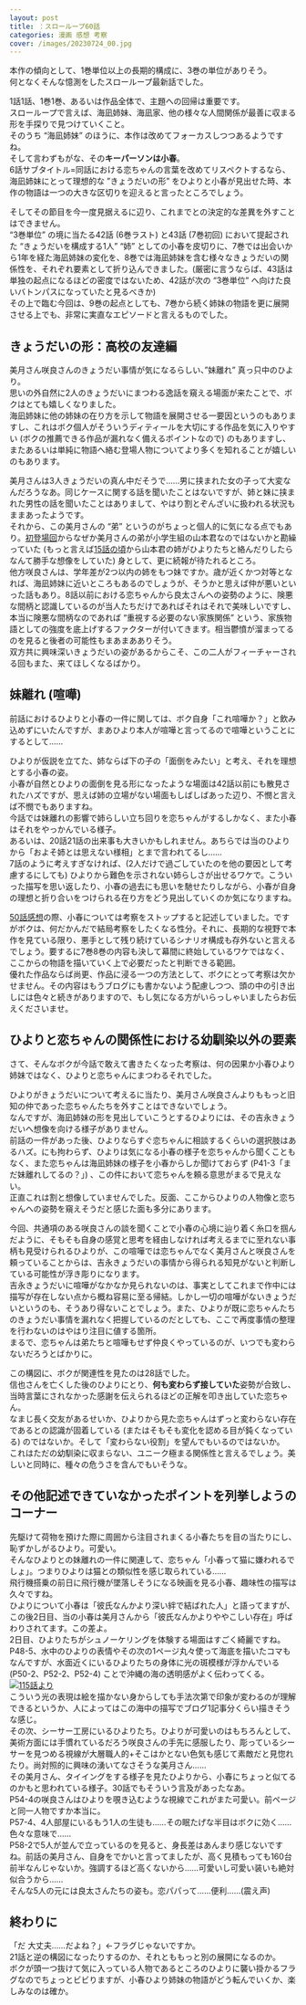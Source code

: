 ```yaml
---
layout: post
title: ：スローループ60話
categories: 漫画 感想 考察
cover: /images/20230724_00.jpg
---
```


本作の傾向として、1巻単位以上の長期的構成に、3巻の単位がありそう。  
何となくそんな憶測をしたスローループ最新話でした。

1話1話、1巻1巻、あるいは作品全体で、主題への回帰は重要です。  
スローループで言えば、海凪姉妹、海凪家、他の様々な人間関係が最善に収まる形を手探りで見つけていくこと。  
そのうち “海凪姉妹” のほうに、本作は改めてフォーカスしつつあるようですね。  
そして言わずもがな、その**キーパーソンは小春**。  
6話サブタイトル=同話における恋ちゃんの言葉を改めてリスペクトするなら、海凪姉妹にとって理想的な ”きょうだいの形” をひよりと小春が見出せた時、本作の物語は一つの大きな区切りを迎えると言ったところでしょう。

そしてその節目を今一度見据えるに辺り、これまでとの決定的な差異を外すことはできません。  
“3巻単位” の境に当たる42話 (6巻ラスト) と43話 (7巻初回) において提起された “きょうだいを構成する1人” “姉” としての小春を皮切りに、7巻では出会いから1年を経た海凪姉妹の変化を、8巻では海凪姉妹を含む様々なきょうだいの関係性を、それぞれ要素として折り込んできました。(厳密に言うならば、43話は単独の起点になるほどの密度ではないため、42話が次の “3巻単位” へ向けた良いバトンパスになっていたと見るべきか)  
その上で臨む今回は、9巻の起点としても、7巻から続く姉妹の物語を更に展開させる上でも、非常に実直なエピソードと言えるものでした。

## きょうだいの形：高校の友達編

美月さん咲良さんのきょうだい事情が気になるらしい、”妹離れ” 真っ只中のひより。  
思いの外自然に2人のきょうだいにまつわる逸話を窺える場面が来たことで、ボクはとても嬉しくなりました。  
海凪姉妹に他の姉妹の在り方を示して物語を展開させる一要因というのもありますし、これはボク個人がそういうディティールを大切にする作品を気に入りやすい (ボクの推薦できる作品が漏れなく備えるポイントなので) のもありますし、またあるいは単純に物語へ絡む登場人物についてより多くを知れることが嬉しいのもあります。

美月さんは3人きょうだいの真ん中だそうで……男に挟まれた女の子って大変なんだろうなあ。同じケースに関する話を聞いたことはないですが、姉と妹に挟まれた男性の話を聞いたことはありまして、やはり割とぞんざいに扱われる状況もままあったようです。  
それから、この美月さんの “弟” というのがちょっと個人的に気になる点でもあり。[初登場回][Ref1]からなぜか美月さんの弟が小学生組の山本君なのではないかと勘繰っていた (もっと言えば[15話の頃][Ref2]から山本君の姉がひよりたちと絡んだりしたらなんて勝手な想像をしていた) 身として、更に続報が待たれるところ。  
他方咲良さんは、学年差が2つ以内の姉をもつ妹ですか。歳が近くかつ対等となれば、海凪姉妹に近いところもあるのでしょうが、そうかと思えば仲が悪いといった話もあり。8話以前における恋ちゃんから良太さんへの姿勢のように、険悪な間柄と認識しているのが当人たちだけであればそれはそれで美味しいですし、本当に険悪な間柄なのであれば “重視する必要のない家族関係” という、家族物語としての強度を底上げするファクターが付いてきます。相当鬱憤が溜まってるのを見ると後者の可能性もまあまあありそう。  
双方共に興味深いきょうだいの姿があるからこそ、この二人がフィーチャーされる回もまた、来てほしくなるばかり。

## 妹離れ (喧嘩)

前話におけるひよりと小春の一件に関しては、ボク自身「これ喧嘩か？」と飲み込めずにいたんですが、まあひより本人が喧嘩と言ってるので喧嘩ということにするとして……

ひよりが仮説を立てた、姉ならば下の子の「面倒をみたい」と考え、それを理想とする小春の姿。  
小春が自然とひよりの面倒を見る形になったような場面は42話以前にも散見されたハズですが、思えば姉の立場がない場面もしばしばあった辺り、不憫と言えば不憫でもありますね。  
今話では妹離れの影響で姉らしい立ち回りを恋ちゃんがするしかなく、また小春はそれをやっかんでいる様子。  
あるいは、20話21話の出来事も大きいかもしれません。あちらでは当のひよりから「およそ姉とは思えない様相」とまで言われてるし……  
7話のように考えすぎなければ、(2人だけで過ごしていたのを他の要因として考慮するにしても) ひよりから難色を示されない姉らしさが出せるワケで。こういった描写を思い返したり、小春の過去にも思いを馳せたりしながら、小春が自身の理想と折り合いをつけられる在り方をどう見出していくのか気になりますね。

[50話感想][Ref3]の際、小春については考察をストップすると記述していました。ですがボクは、何だかんだで結局考察をしたくなる性分。それに、長期的な視野で本作を見ている限り、悪手として残り続けているシナリオ構成も存外ないと言えるでしょう。要するに7巻8巻の内容も決して幕間に終始しているワケではなく、ここからの物語を描いていく上で必要だったと判断できる範囲。  
優れた作品ならば尚更、作品に浸る一つの方法として、ボクにとって考察は欠かせません。その内容はもうブログにも書かないよう配慮しつつ、頭の中の引き出しには色々と続きがありますので、もし気になる方がいらっしゃいましたらお伝えくださいませ。

## ひよりと恋ちゃんの関係性における幼馴染以外の要素

さて、そんなボクが今話で敢えて書きたくなった考察は、何の因果か小春ひより姉妹ではなく、ひよりと恋ちゃんにまつわるそれでした。

ひよりがきょうだいについて考えるに当たり、美月さん咲良さんよりももっと旧知の仲であった恋ちゃんたちを外すことはできないでしょう。  
なんですが、海凪姉妹の形を見出していこうとするひよりには、その吉永きょうだいへ想像を向ける様子がありません。  
前話の一件があった後、ひよりならすぐ恋ちゃんに相談するくらいの選択肢はあるハズ。にも拘わらず、ひよりは気になる小春の様子を恋ちゃんから聞くこともなく、また恋ちゃんは海凪姉妹の様子を小春からしか聞けておらず (P41-3「まだ妹離れしてるの？」) 、この件において恋ちゃんを頼る意思がまるで見えない。  
正直これは割と想像していませんでした。反面、ここからひよりの人物像と恋ちゃんへの姿勢を窺えそうだと感じた面も多分にあります。

今回、共通項のある咲良さんの談を聞くことで小春の心境に辿り着く糸口を掴んだように、そもそも自身の感覚と思考を経由しなければ考えるまでに至れない事柄も見受けられるひよりが、この喧嘩では恋ちゃんでなく美月さんと咲良さんを頼っていることからは、吉永きょうだいの事情から得られる知見がないと判断している可能性が浮き彫りになります。  
吉永きょうだいに喧嘩がなかなか見られないのは、事実としてこれまで作中には描写が存在しない点から概ね容易に至る帰結。しかし一切の喧嘩がないきょうだいというのも、そうあり得ないことでしょう。また、ひよりが既に恋ちゃんたちのきょうだい事情を漏れなく把握しているのだとしても、ここで再度事情の整理を行わないのはやはり注目に値する箇所。  
まるで、恋ちゃんは弟たちと喧嘩もせず仲良くやっているのが、いつでも変わらないだろうとばかりに。

この構図に、ボクが関連性を見たのは28話でした。  
信也さんを亡くした後のひよりにとり、**何も変わらず接していた**姿勢が合致し、当時言葉にされなかった感謝を伝えられるほどの正解を叩き出していた恋ちゃん。  
なまじ長く交友があるせいか、ひよりから見た恋ちゃんはずっと変わらない存在であるとの認識が固着している (またはそもそも変化を認める目が鈍くなっている) のではないか。そして「変わらない役割」を望んでもいるのではないか。  
これはただの幼馴染に収まらない、ユニーク極まる関係性と言えるでしょう。美しいと同時に、種々の危うさを含んでもいそうな。

## その他記述できていなかったポイントを列挙しようのコーナー

先駆けて荷物を預けた際に周囲から注目されまくる小春たちを目の当たりにし、恥ずかしがるひより。可愛い。  
そんなひよりとの妹離れの一件に関連して、恋ちゃん「小春って猫に嫌われるでしょ」。つまりひよりは猫との類似性を感じ取られている……  
飛行機搭乗の前日に飛行機が墜落しそうになる映画を見る小春、趣味性の描写は久々ですね。  
ひよりについて小春は「彼氏なんかより深い絆で結ばれた人」と語ってますが、この後2日目、当の小春は美月さんから「彼氏なんかよりややこしい存在」呼ばわりされてます。この差よ。  
2日目、ひよりたちがシュノーケリングを体験する場面はすごく綺麗ですね。P48-5、水中のひよりの表情やその次の1ページ丸々使って海底を描いたコマもなんですが、水面近くにいるひよりたちの身体に光の斑模様が浮かんでいる (P50-2、P52-2、P52-4) ことで沖縄の海の透明感がよく伝わってくる。  
[![115話より](/images/20230217_01.jpg "115話")][QTD1]  
こういう光の表現は絵を描かない身からしても手法次第で印象が変わるのが理解できるというか、人によってはこの海中の描写でブログ1記事分くらい描きそうな感じ。  
その次、シーサー工房にいるひよりたち。ひよりが可愛いのはもちろんとして、美術方面には手慣れているだろう咲良さんの手先に感服したり、彫っているシーサーを見つめる視線が大層職人的+そこはかとない色気も感じて素敵だと見惚れたり。尚対照的に興味の湧いてなさそうな美月さん……  
その美月さん、タイイングをする様子を見たひよりから、小春にちょっと似てるのかもと思われている様子。30話でもそういう言及があったなあ。  
P54-4の咲良さんはひよりを覗き込むような視線でこれがまた可愛い。前ページと同一人物ですか本当に。  
P57-4、4人部屋にいるもう1人の生徒も……その眠たげな半目はボクに効く……色々な意味で……  
P58-2で5人が並んで立っているのを見ると、身長差はあんまり感じないですね。前話の美月さん、自身をでかいと言ってましたが、高く見積もっても160台前半なんじゃないか。強調するほど高くないから……可愛いし可愛い装いも絶対似合うから……  
そんな5人の元には良太さんたちの姿も。恋パパって……便利……(震え声)

## 終わりに

「だ 大丈夫……だよね？」←フラグじゃないですか。  
21話と逆の構図になったりするのか、それとももっと別の展開になるのか。  
ボクが頭一つ抜けて気に入っている人物であるところのひよりに襲い掛かるフラグなのでちょっとビビりますが、小春ひより姉妹の物語がどう転んでいくか、楽しみなのは確か。

[QTD1]: https://twitter.com/mangatimekirara/status/1683130598083231747

[Ref1]: https://fse.tw/qOszvxQ1
[Ref2]: https://fse.tw/q0Tyu
[Ref3]: /2022-09-27-comic/
